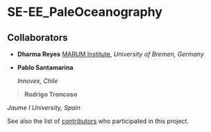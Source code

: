# SE-EE_PaleOceanography

## Collaborators

* **Dharma Reyes** [MARUM Institute](https://www.marum.de/Dharma-Andrea-Reyes-Macaya.html), *University of Bremen, Germany* 

* **Pablo Santamarina**

  *Innovex, Chile*

> **Rodrigo Troncoso**

*Jaume I University, Spain*


See also the list of [contributors](https://github.com/your/project/contributors) who participated in this project.
